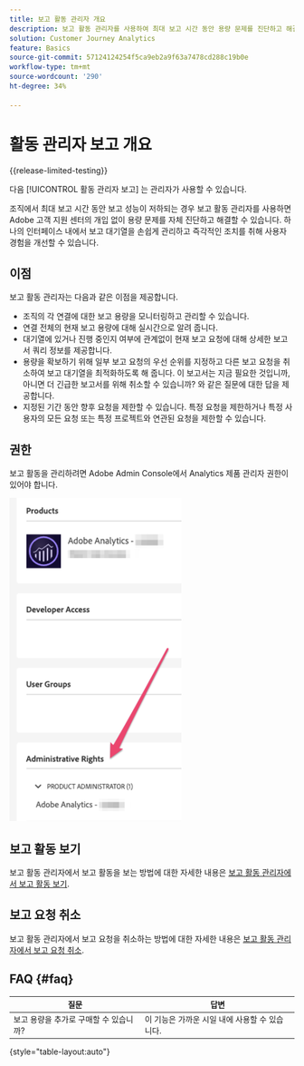 ```yaml
---
title: 보고 활동 관리자 개요
description: 보고 활동 관리자를 사용하여 최대 보고 시간 동안 용량 문제를 진단하고 해결하는 방법에 대해 알아봅니다.
solution: Customer Journey Analytics
feature: Basics
source-git-commit: 57124124254f5ca9eb2a9f63a7478cd288c19b0e
workflow-type: tm+mt
source-wordcount: '290'
ht-degree: 34%

---
```


# 활동 관리자 보고 개요

{{release-limited-testing}}

다음 [!UICONTROL 활동 관리자 보고] 는 관리자가 사용할 수 있습니다.

조직에서 최대 보고 시간 동안 보고 성능이 저하되는 경우 보고 활동 관리자를 사용하면 Adobe 고객 지원 센터의 개입 없이 용량 문제를 자체 진단하고 해결할 수 있습니다. 하나의 인터페이스 내에서 보고 대기열을 손쉽게 관리하고 즉각적인 조치를 취해 사용자 경험을 개선할 수 있습니다.

## 이점

보고 활동 관리자는 다음과 같은 이점을 제공합니다.

* 조직의 각 연결에 대한 보고 용량을 모니터링하고 관리할 수 있습니다.
* 연결 전체의 현재 보고 용량에 대해 실시간으로 알려 줍니다.
* 대기열에 있거나 진행 중인지 여부에 관계없이 현재 보고 요청에 대해 상세한 보고서 쿼리 정보를 제공합니다.
* 용량을 확보하기 위해 일부 보고 요청의 우선 순위를 지정하고 다른 보고 요청을 취소하여 보고 대기열을 최적화하도록 해 줍니다. 이 보고서는 지금 필요한 것입니까, 아니면 더 긴급한 보고서를 위해 취소할 수 있습니까? 와 같은 질문에 대한 답을 제공합니다.
* 지정된 기간 동안 향후 요청을 제한할 수 있습니다. 특정 요청을 제한하거나 특정 사용자의 모든 요청 또는 특정 프로젝트와 연관된 요청을 제한할 수 있습니다.

## 권한

<!-- update for CJA -->

보고 활동을 관리하려면 Adobe Admin Console에서 Analytics 제품 관리자 권한이 있어야 합니다.

![사용 권한](assets/rep-mgr-permission.png)

## 보고 활동 보기

보고 활동 관리자에서 보고 활동을 보는 방법에 대한 자세한 내용은 [보고 활동 관리자에서 보고 활동 보기](/help/reporting-activity-manager/reporting-activity.md).

## 보고 요청 취소

보고 활동 관리자에서 보고 요청을 취소하는 방법에 대한 자세한 내용은 [보고 활동 관리자에서 보고 요청 취소](/help/reporting-activity-manager/reporting-activity-cancel-requests.md).

## FAQ {#faq}

| 질문 | 답변 |
| --- | --- |
| 보고 용량을 추가로 구매할 수 있습니까? | 이 기능은 가까운 시일 내에 사용할 수 있습니다. |

{style="table-layout:auto"}
